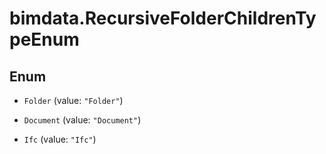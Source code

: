 # bimdata.RecursiveFolderChildrenTypeEnum

## Enum


* `Folder` (value: `"Folder"`)

* `Document` (value: `"Document"`)

* `Ifc` (value: `"Ifc"`)


